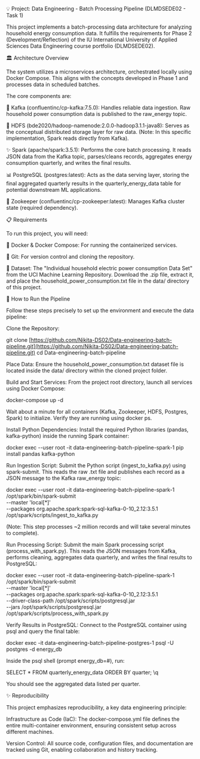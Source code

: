 💡 Project: Data Engineering - Batch Processing Pipeline (DLMDSEDE02 - Task 1)

This project implements a batch-processing data architecture for analyzing household energy consumption data. It fulfills the requirements for Phase 2 (Development/Reflection) of the IU International University of Applied Sciences Data Engineering course portfolio (DLMDSEDE02).

🏛️ Architecture Overview

The system utilizes a microservices architecture, orchestrated locally using Docker Compose. This aligns with the concepts developed in Phase 1 and processes data in scheduled batches.

The core components are:

📨 Kafka (confluentinc/cp-kafka:7.5.0): Handles reliable data ingestion. Raw household power consumption data is published to the raw_energy topic.

💾 HDFS (bde2020/hadoop-namenode:2.0.0-hadoop3.1.1-java8): Serves as the conceptual distributed storage layer for raw data. (Note: In this specific implementation, Spark reads directly from Kafka).

✨ Spark (apache/spark:3.5.1): Performs the core batch processing. It reads JSON data from the Kafka topic, parses/cleans records, aggregates energy consumption quarterly, and writes the final results.

📊 PostgreSQL (postgres:latest): Acts as the data serving layer, storing the final aggregated quarterly results in the quarterly_energy_data table for potential downstream ML applications.

🔗 Zookeeper (confluentinc/cp-zookeeper:latest): Manages Kafka cluster state (required dependency).

📋 Requirements

To run this project, you will need:

🐳 Docker & Docker Compose: For running the containerized services.

🐙 Git: For version control and cloning the repository.

📄 Dataset: The "Individual household electric power consumption Data Set" from the UCI Machine Learning Repository. Download the .zip file, extract it, and place the household_power_consumption.txt file in the data/ directory of this project.

🚀 How to Run the Pipeline

Follow these steps precisely to set up the environment and execute the data pipeline:

Clone the Repository:

git clone [https://github.com/Nikita-DS02/Data-engineering-batch-pipeline.git](https://github.com/Nikita-DS02/Data-engineering-batch-pipeline.git)
cd Data-engineering-batch-pipeline


Place Data:
Ensure the household_power_consumption.txt dataset file is located inside the data/ directory within the cloned project folder.

Build and Start Services:
From the project root directory, launch all services using Docker Compose:

docker-compose up -d


Wait about a minute for all containers (Kafka, Zookeeper, HDFS, Postgres, Spark) to initialize. Verify they are running using docker ps.

Install Python Dependencies:
Install the required Python libraries (pandas, kafka-python) inside the running Spark container:

docker exec --user root -it data-engineering-batch-pipeline-spark-1 pip install pandas kafka-python


Run Ingestion Script:
Submit the Python script (ingest_to_kafka.py) using spark-submit. This reads the raw .txt file and publishes each record as a JSON message to the Kafka raw_energy topic:

docker exec --user root -it data-engineering-batch-pipeline-spark-1 /opt/spark/bin/spark-submit \
  --master 'local[*]' \
  --packages org.apache.spark:spark-sql-kafka-0-10_2.12:3.5.1 \
  /opt/spark/scripts/ingest_to_kafka.py


(Note: This step processes ~2 million records and will take several minutes to complete).

Run Processing Script:
Submit the main Spark processing script (process_with_spark.py). This reads the JSON messages from Kafka, performs cleaning, aggregates data quarterly, and writes the final results to PostgreSQL:

docker exec --user root -it data-engineering-batch-pipeline-spark-1 /opt/spark/bin/spark-submit \
  --master 'local[*]' \
  --packages org.apache.spark:spark-sql-kafka-0-10_2.12:3.5.1 \
  --driver-class-path /opt/spark/scripts/postgresql.jar \
  --jars /opt/spark/scripts/postgresql.jar \
  /opt/spark/scripts/process_with_spark.py


Verify Results in PostgreSQL:
Connect to the PostgreSQL container using psql and query the final table:

docker exec -it data-engineering-batch-pipeline-postgres-1 psql -U postgres -d energy_db


Inside the psql shell (prompt energy_db=#), run:

SELECT * FROM quarterly_energy_data ORDER BY quarter;
\q


You should see the aggregated data listed per quarter.

✨ Reproducibility

This project emphasizes reproducibility, a key data engineering principle:

Infrastructure as Code (IaC): The docker-compose.yml file defines the entire multi-container environment, ensuring consistent setup across different machines.

Version Control: All source code, configuration files, and documentation are tracked using Git, enabling collaboration and history tracking.